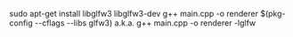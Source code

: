 sudo apt-get install libglfw3 libglfw3-dev
g++ main.cpp -o renderer $(pkg-config --cflags --libs glfw3)
a.k.a. g++ main.cpp -o renderer -lglfw